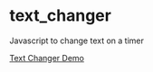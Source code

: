 # text_changer
Javascript to change text on a timer


[Text Changer Demo](https://blairjackson.github.io/text_changer/)
